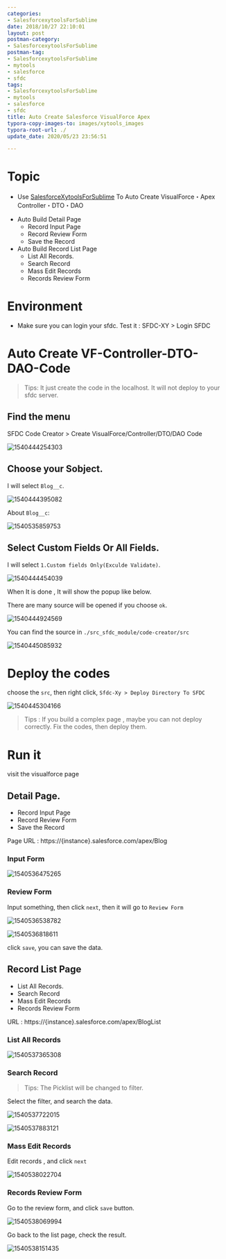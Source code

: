 ```yaml
---
categories:
- SalesforcexytoolsForSublime
date: 2018/10/27 22:10:01
layout: post
postman-category:
- SalesforcexytoolsForSublime
postman-tag:
- SalesforcexytoolsForSublime
- mytools
- salesforce
- sfdc
tags:
- SalesforcexytoolsForSublime
- mytools
- salesforce
- sfdc
title: Auto Create Salesforce VisualForce Apex
typora-copy-images-to: images/xytools_images
typora-root-url: ./
update_date: 2020/05/23 23:56:51

---
```


# Topic

* Use [SalesforceXytoolsForSublime](http://salesforcexytools.com/categories/SalesforcexytoolsForSublime/) To Auto Create VisualForce・Apex Controller・DTO・DAO

- Auto Build Detail Page
    - Record Input  Page
    - Record Review Form
    - Save the Record
- Auto Build Record List Page
    - List All Records.
    - Search Record
    - Mass Edit Records
    - Records Review Form 

# Environment

- Make sure you can login your sfdc. Test it : SFDC-XY > Login SFDC

# Auto Create VF-Controller-DTO-DAO-Code

> Tips: It just create the code in the localhost. It will not deploy to your sfdc server.

## Find the menu 

SFDC Code Creator > Create VisualForce/Controller/DTO/DAO Code

![1540444254303](/blog/images/xytools_images/1540444254303.png)

## Choose your Sobject.

I will select `Blog__c`.

![1540444395082](/blog/images/xytools_images/1540444395082.png)

About `Blog__c`:

![1540535859753](/blog/images/xytools_images/1540535859753.png)





## Select Custom Fields Or All Fields.

I will select `1.Custom fields Only(Exculde Validate)`.

![1540444454039](/blog/images/xytools_images/1540444454039.png)



When It is done , It will show the popup like below.

There are many source will be opened if you choose `ok`. 

![1540444924569](/blog/images/xytools_images/1540444924569.png)

You can find the source in `./src_sfdc_module/code-creator/src`

![1540445085932](/blog/images/xytools_images/1540445085932.png)



# Deploy the codes

choose the `src`, then right click, `Sfdc-Xy > Deploy Directory To SFDC`

![1540445304166](/blog/images/xytools_images/1540445304166.png)



> Tips : If you build a complex page , maybe you can not deploy correctly. Fix the codes, then deploy them.



# Run it

visit the visualforce page

## Detail Page.
* Record Input  Page
* Record Review Form
* Save the Record

Page URL :  https://{instance}.salesforce.com/apex/Blog

### Input Form

![1540536475265](/blog/images/xytools_images/1540536475265.png)


### Review Form
Input something, then click `next`, then it will go to `Review Form`

![1540536538782](/blog/images/xytools_images/1540536538782.png)

![1540536818611](/blog/images/xytools_images/1540536818611.png)

click `save`, you can save the data.


## Record List Page

* List All Records.
* Search Record
* Mass Edit Records
* Records Review Form 

URL : https://{instance}.salesforce.com/apex/BlogList

### List All Records

![1540537365308](/blog/images/xytools_images/1540537365308.png)


### Search Record
> Tips: The Picklist will be changed to filter.



Select the filter, and search the data.

![1540537722015](/blog/images/xytools_images/1540537722015.png)


![1540537883121](/blog/images/xytools_images/1540537883121.png)



### Mass Edit Records

Edit records , and click `next`

![1540538022704](/blog/images/xytools_images/1540538022704.png)

### Records Review Form

Go to the review form, and click `save` button.

![1540538069994](/blog/images/xytools_images/1540538069994.png)



Go back to the list page, check the result.

![1540538151435](/blog/images/xytools_images/1540538151435.png)